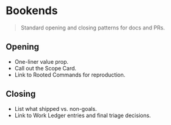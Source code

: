# Bookends

> Standard opening and closing patterns for docs and PRs.

## Opening
- One-liner value prop.
- Call out the Scope Card.
- Link to Rooted Commands for reproduction.

## Closing
- List what shipped vs. non-goals.
- Link to Work Ledger entries and final triage decisions.
